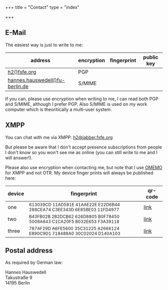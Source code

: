 +++
title = "Contact"
type = "index"

+++


## E-Mail

The easiest way is just to write to me:

<small>

| address                                                                   | encryption | fingerprint                                                      | public key               |
|---------------------------------------------------------------------------|------------|------------------------------------------------------------------|--------------------------|
| [h2()fsfe.org](mailto:h2()fsfe.org)                                       | PGP        |                                                                  |                          |
| [hannes.hauswedell()fu-berlin.de](mailto:hannes.hauswedell()fu-berlin.de) | S/MIME     |                                                                  |                          |

</small>

If you can, please use encryption when writing to me, I can read both PGP and S/MIME, although I prefer PGP.
Also S/MIME is used on my work computer which is theoritically a multi-user system.

## XMPP

You can chat with me via XMPP: [h2@jabber.fsfe.org](xmpp:h2@jabber.fsfe.org)

But please be aware that I don't accept presence
subscriptions from people I don't know so you won't see me as online (you can still
write to me and I will answer!).

Please also use encryption when contacting me, but note that I
use <a href="https://conversations.im/omemo/">OMEMO</a> for XMPP and not OTR.
My device finger prints will always be published here:

<small>

| device | fingerprint                                                                           | qr-code                  |
|--------|---------------------------------------------------------------------------------------|--------------------------|
| one    | <small>613039CD 11AD581E 41AAE22E E22D6B44 288CEA74 C3EE343D 6E85BE03 11FD4977</small>| [link](fingerprint1.png) |
| two    | <small>B43FB02B 2B2DCB62 626D8805 B0F78450 5008A643 C1CA20F5 B032E653 F3A39118</small>| [link](fingerprint2.png) |
| three  | <small>787AF29D A6FE5600 35C31225 A2666124 E890C9D1 718488A0 30C02024 D140A103</small>| [link](fingerprint3.png) |

</small>

## Postal address

As required by German law:

Hannes Hauswedell<br>
Takustraße 9<br>
14195 Berlin 